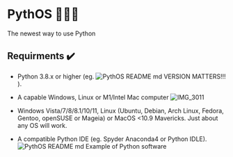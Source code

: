 # PythOS 👨🏻‍💻
The newest way to use Python

## Requirments ✔️
- Python 3.8.x or higher (eg. ![PythOS README md VERSION MATTERS!!!](https://user-images.githubusercontent.com/90992828/190842302-e3ec8367-0e7d-43e6-8549-c4e94c2f07d3.PNG) ).

- A capable Windows, Linux or M1/Intel Mac computer
![IMG_3011](https://user-images.githubusercontent.com/90992828/190842805-9f03ee21-6375-48e4-8b66-d161b639a6f8.jpeg)

- Windows Vista/7/8/8.1/10/11, Linux (Ubuntu, Debian, Arch Linux, Fedora, Gentoo, openSUSE or Mageia) or MacOS <10.9 Mavericks. Just about any OS will work.

- A compatible Python IDE (eg. Spyder Anaconda4 or Python IDLE).
![PythOS README md Example of Python software](https://user-images.githubusercontent.com/90992828/190842443-0bbb56ca-88e3-4fe4-9c8d-c7c1a7642287.PNG)


